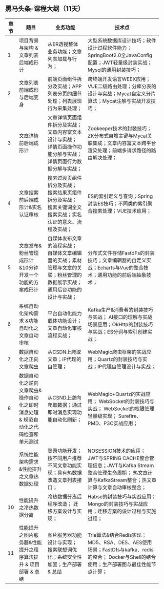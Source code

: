 ## 黑马头条-课程大纲（11天）

| 章节 | 题目                                                         | 业务功能                                                     | 技术点                                                       |
| ---- | ------------------------------------------------------------ | ------------------------------------------------------------ | ------------------------------------------------------------ |
| 1    | 项目背景与架构   &      文章列表后端成形计                   | 从ER透视整体业务功能；文章列表加载与行为；                   | 大型系统数据库设计技巧；软件设计过程软件能力；SpringBoot2.0全JavaConfig配置；JWT轻量级封装实战；Mysql的通用封装技巧； |
| 2    | 文章列表前端成形与后端变身                                   | 前端页面组件拆分及实战；APP列表分页的细节处理；列表展现行为采集处理； | 跨终端开发语言WEEX应用；VUE二级路由处理；分库分表的设计与实战；Mycat自定义分片算法；Mycat注解与实战开发技巧； |
| 3    | 文章详情前后端成形计                                         | 文章详情页面组件拆分及实战；      文章内容富文本设计与实战；      详情页面操作功能分解与实战；      详情页面行为数据分解与实战； | Zookeeper技术的封装技巧；ZK分布式自增主键与Mycat关联集成；文章内容富文本跨平台渲染处理；前端多请求路径的路由解决处理； |
| 4    | 文章搜索前后端成形计&实名认证审核                            | 搜索过渡页组件拆分及实战；      搜索结果页组件拆分及实战；      搜索关键词全文搜索实战；实名认证的意义、流程及实战； | ES的索引定义与查询；Spring封装ES技巧；不同类的索引聚合搜索处理；VUE技术应用； |
| 5    | 文章发布&粉丝管理成形计&10分钟开发一个功能的方案成形计       | 自媒体发布文章的流程实战；      自媒体文章编辑器的实战；素材管理与文章的关联；粉丝管理的数据展示实战；通用后台功能的设计与实战； | 分布式文件存储FastdFs的封装技巧；文章编辑器的自定义实战；Echarts与Vue的整合技术；通用功能的前后端抽象技术； |
| 6    | 系统自动化架构需求   &功能自动化之文章自动审核               | 平台自动化能力载体功能设计；      文章自动化审核流程实战；   | Kafka生产&消费者的封装技巧与实战；      AI接口的理解与实战场景应用；OkHttp的封装技巧与实战；ES分词与索引创建实战； |
| 7    | 数据自动化之正向文章爬虫                                     | 从CSDN上爬取文章；IP代理的自管理；                           | WebMagic爬虫框架的实战应用；Quartz的封装技巧与实战；IP代理自管理设计与实战； |
| 8    | 数据自动化之逆向文章爬虫&操作自动化之即时消息处理 &     规范自动化之代码检查和单元测试 | 从CSND上逆向爬取数据；通过即时消息实现功能自动化刷新；       | WebMagic+Quartz的实战应用；      WebSocket的封装技巧与实战；      WebSocket的权限管理轻量级实现；      Surefire、PMD、P3C实战应用； |
| 9    | 系统性能架构需求   &性能提升之文章热数据处理                 | 登录功能开发；按不同用户推荐不同文章功能实现；具有热数据改造文章列表接口； | NOSESSION技术的应用； JWT与SPRING CACHE整合管理信息；JWT与Kafka Stream整合管理生命周期； 热文章计算与KafkaStream整合；热文章计算与文章自动审核整合； |
| 10   | 性能提升之冷热数据分离                                       | 冷热数据分离后程序改造；      迁移方案设计与实现；           | Habse的封装技巧与实战应用；Mongo的封装技巧与实战应用；迁移方案的设计过程与实施过程； |
| 11   | 性能提升之图片服务器&性能提升之程序算法提升 &       项目部署 & 总结 | 图片服务器功能设计与实现；      搜索联想词优化；系统安全性加固；生产部署 & 总结 | Trie算法&结合Redis实现；MD5、RSA、DES、AES使用场景；FastDfs与kafka、redis的整合； Docker与Shell的结合使用；生产部署图与最佳性能节点计算； |

